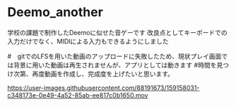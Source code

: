 # Deemo_another
 学校の課題で制作したDeemoに似せた音ゲーです
 改良点としてキーボードでの入力だけでなく、MIDIによる入力もできるようにしました

#　gitでのLFSを用いた動画のアップロードに失敗したため、現状プレイ画面では背景に用いた動画は再生されませんが、アプリとしては動きます
#時間を見つけ次第、再度動画を作成し、完成度を上げたいと思います。


https://user-images.githubusercontent.com/88191673/159158031-c348173e-0e49-4a52-85ab-ee817c0b1650.mov

